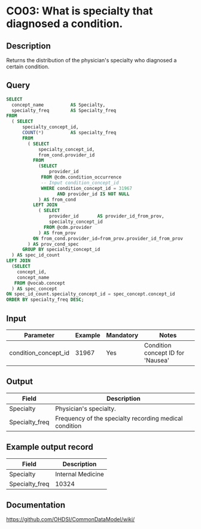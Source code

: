 <!---
Group:condition occurrence
Name:CO03 What is specialty that diagnosed a condition.
Author:Patrick Ryan
CDM Version: 5.3
-->

# CO03: What is specialty that diagnosed a condition.

## Description
Returns the distribution of the physician's specialty who diagnosed a certain condition.

## Query
```sql
SELECT
  concept_name          AS Specialty,
  specialty_freq        AS Specialty_freq
FROM  
  ( SELECT
      specialty_concept_id,
      COUNT(*)          AS specialty_freq
      FROM
        ( SELECT
            specialty_concept_id,
            from_cond.provider_id
	      FROM
	        (SELECT
	            provider_id
	         FROM @cdm.condition_occurrence
	         -- Input condition_concept_id
	         WHERE condition_concept_id = 31967
	               AND provider_id IS NOT NULL
	        ) AS from_cond
          LEFT JOIN
            ( SELECT
                provider_id       AS provider_id_from_prov,
                specialty_concept_id
	          FROM @cdm.provider
	        ) AS from_prov
          ON from_cond.provider_id=from_prov.provider_id_from_prov
        ) AS prov_cond_spec
      GROUP BY specialty_concept_id
  ) AS spec_id_count
LEFT JOIN
  (SELECT
    concept_id,
    concept_name
   FROM @vocab.concept
  ) AS spec_concept
ON spec_id_count.specialty_concept_id = spec_concept.concept_id
ORDER BY specialty_freq DESC;
```

## Input

|  Parameter |  Example |  Mandatory |  Notes |
| --- | --- | --- | --- |
| condition_concept_id | 31967 | Yes | Condition concept ID for 'Nausea' | |

## Output

|  Field |  Description |
| --- | --- |
| Specialty | Physician's specialty. |
| Specialty_freq | Frequency of the specialty recording medical condition |


## Example output record

|  Field |  Description |
| --- | --- |
| Specialty | Internal Medicine |
| Specialty_freq | 10324 |

## Documentation
https://github.com/OHDSI/CommonDataModel/wiki/
